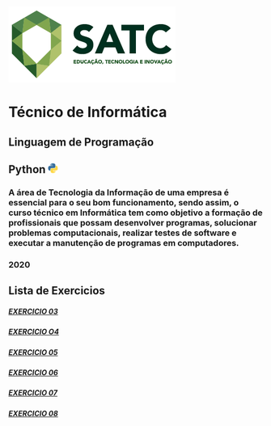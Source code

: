 ![logo satc](https://github.com/DedeApenas/infosatc-lp-avaliativo-01/blob/master/unnamed.png)

# Técnico de Informática
## Linguagem de Programação
## Python         ![gif python](https://github.com/DedeApenas/infosatc-lp-avaliativo-01/blob/master/picasion.com_9e88b953c64c564a82538a8c473daf95.gif) 
### A área de Tecnologia da Informação de uma empresa é essencial para o seu bom funcionamento, sendo assim, o curso técnico em Informática tem como objetivo a formação de profissionais que possam desenvolver programas, solucionar problemas computacionais, realizar testes de software e executar a manutenção de programas em computadores.
### 2020

## Lista de Exercicios
##### [EXERCICIO 03](https://github.com/DedeApenas/infosatc-lp-avaliativo-02/blob/master/Exercicio03.py)
##### [EXERCICIO O4](https://github.com/DedeApenas/infosatc-lp-avaliativo-02/blob/master/Exercicio04.py)
##### [EXERCICIO 05](https://github.com/DedeApenas/infosatc-lp-avaliativo-02/blob/master/Exercicio05.py)
##### [EXERCICIO 06](https://github.com/DedeApenas/infosatc-lp-avaliativo-02/blob/master/Exercicio06.py)
##### [EXERCICIO 07](https://github.com/DedeApenas/infosatc-lp-avaliativo-02/blob/master/Exercicio07.py)
##### [EXERCICIO 08](https://github.com/DedeApenas/infosatc-lp-avaliativo-02/blob/master/Exercicio08.py)

